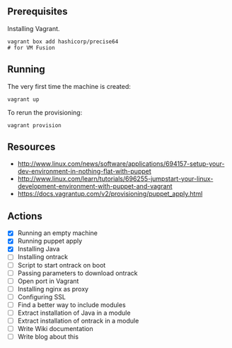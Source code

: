 ## Prerequisites

Installing Vagrant.

	vagrant box add hashicorp/precise64
	# for VM Fusion
	
## Running

The very first time the machine is created:

    vagrant up

To rerun the provisioning:

    vagrant provision

## Resources

* http://www.linux.com/news/software/applications/694157-setup-your-dev-environment-in-nothing-flat-with-puppet
* http://www.linux.com/learn/tutorials/696255-jumpstart-your-linux-development-environment-with-puppet-and-vagrant
* https://docs.vagrantup.com/v2/provisioning/puppet_apply.html

## Actions

* [x] Running an empty machine
* [x] Running puppet apply
* [x] Installing Java
* [ ] Installing ontrack
* [ ] Script to start ontrack on boot
* [ ] Passing parameters to download ontrack
* [ ] Open port in Vagrant
* [ ] Installing nginx as proxy
* [ ] Configuring SSL
* [ ] Find a better way to include modules
* [ ] Extract installation of Java in a module
* [ ] Extract installation of ontrack in a module
* [ ] Write Wiki documentation
* [ ] Write blog about this
